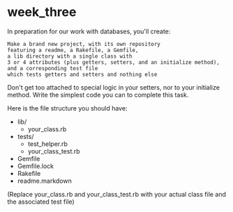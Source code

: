 # week_three

In preparation for our work with databases, you'll create:

    Make a brand new project, with its own repository
    featuring a readme, a Rakefile, a Gemfile,
    a lib directory with a single class with
    3 or 4 attributes (plus getters, setters, and an initialize method),
    and a corresponding test file
    which tests getters and setters and nothing else

Don't get too attached to special logic in your setters, nor to your initialize method. Write the simplest code you can to complete this task.

Here is the file structure you should have:

- lib/
    - your_class.rb
- tests/
    - test_helper.rb
    - your_class_test.rb
- Gemfile
- Gemfile.lock
- Rakefile
- readme.markdown

(Replace your_class.rb and your_class_test.rb with your actual class file and the associated test file)
